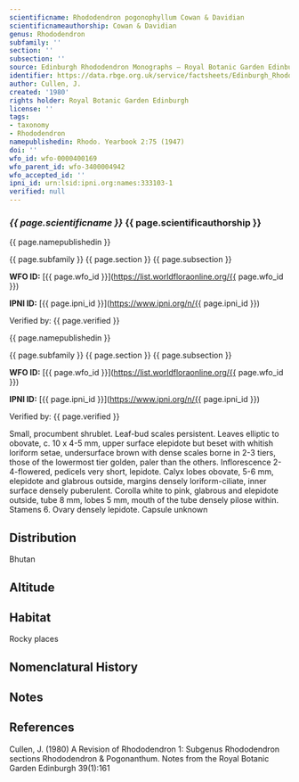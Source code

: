 ```yaml
---
scientificname: Rhododendron pogonophyllum Cowan & Davidian
scientificnameauthorship: Cowan & Davidian
genus: Rhododendron
subfamily: ''
section: ''
subsection: ''
source: Edinburgh Rhododendron Monographs – Royal Botanic Garden Edinburgh
identifier: https://data.rbge.org.uk/service/factsheets/Edinburgh_Rhododendron_Monographs.xhtml
author: Cullen, J.
created: '1980'
rights holder: Royal Botanic Garden Edinburgh
license: ''
tags:
- taxonomy
- Rhododendron
namepublishedin: Rhodo. Yearbook 2:75 (1947)
doi: ''
wfo_id: wfo-0000400169
wfo_parent_id: wfo-3400004942
wfo_accepted_id: ''
ipni_id: urn:lsid:ipni.org:names:333103-1
verified: null
---
```

### _{{ page.scientificname }}_ {{ page.scientificauthorship }}
 {{ page.namepublishedin }}

{{ page.subfamily }} {{ page.section }} {{ page.subsection }}

**WFO ID:** [{{ page.wfo_id }}](https://list.worldfloraonline.org/{{ page.wfo_id }})

**IPNI ID:** [{{ page.ipni_id }}](https://www.ipni.org/n/{{ page.ipni_id }})

Verified by: {{ page.verified }}

 {{ page.namepublishedin }}

{{ page.subfamily }} {{ page.section }} {{ page.subsection }}

**WFO ID:** [{{ page.wfo_id }}](https://list.worldfloraonline.org/{{ page.wfo_id }})

**IPNI ID:** [{{ page.ipni_id }}](https://www.ipni.org/n/{{ page.ipni_id }})

Verified by: {{ page.verified }}



Small, procumbent shrublet. Leaf-bud scales persistent. Leaves elliptic to obovate, c. 10 x 4-5 mm, upper surface elepidote but beset with whitish loriform setae, undersurface brown with dense scales borne in 2-3 tiers, those of the lowermost tier golden, paler than the others. Inflorescence 2-4-flowered, pedicels very short, lepidote. Calyx lobes obovate, 5-6 mm, elepidote and glabrous outside, margins densely loriform-ciliate, inner surface densely puberulent. Corolla white to pink, glabrous and elepidote outside, tube 8 mm, lobes 5 mm, mouth of the tube densely pilose within. Stamens 6. Ovary densely lepidote. Capsule unknown

## Distribution
Bhutan

## Altitude


## Habitat
Rocky places

## Nomenclatural History

                       
## Notes


## References

Cullen, J. (1980) A Revision of Rhododendron 1: Subgenus Rhododendron sections Rhododendron & Pogonanthum. Notes from the Royal Botanic Garden Edinburgh 39(1):161
